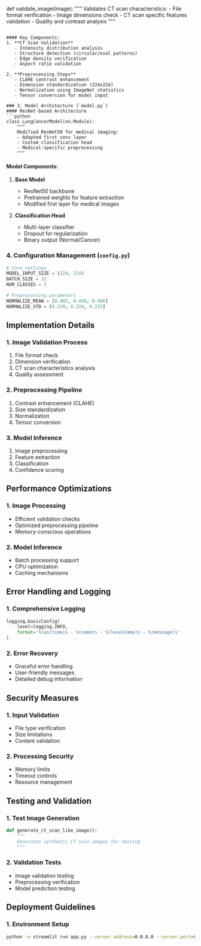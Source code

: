 def validate_image(image):
    """
    Validates CT scan characteristics:
    - File format verification
    - Image dimensions check
    - CT scan specific features validation
    - Quality and contrast analysis
    """
```

#### Key Components:
1. **CT Scan Validation**
   - Intensity distribution analysis
   - Structure detection (circular/oval patterns)
   - Edge density verification
   - Aspect ratio validation

2. **Preprocessing Steps**
   - CLAHE contrast enhancement
   - Dimension standardization (224x224)
   - Normalization using ImageNet statistics
   - Tensor conversion for model input

### 3. Model Architecture (`model.py`)
#### ResNet-based Architecture
```python
class LungCancerModel(nn.Module):
    """
    Modified ResNet50 for medical imaging:
    - Adapted first conv layer
    - Custom classification head
    - Medical-specific preprocessing
    """
```

#### Model Components:
1. **Base Model**
   - ResNet50 backbone
   - Pretrained weights for feature extraction
   - Modified first layer for medical images

2. **Classification Head**
   - Multi-layer classifier
   - Dropout for regularization
   - Binary output (Normal/Cancer)

### 4. Configuration Management (`config.py`)
```python
# Core settings
MODEL_INPUT_SIZE = (224, 224)
BATCH_SIZE = 32
NUM_CLASSES = 2

# Preprocessing parameters
NORMALIZE_MEAN = [0.485, 0.456, 0.406]
NORMALIZE_STD = [0.229, 0.224, 0.225]
```

## Implementation Details

### 1. Image Validation Process
1. File format check
2. Dimension verification
3. CT scan characteristics analysis
4. Quality assessment

### 2. Preprocessing Pipeline
1. Contrast enhancement (CLAHE)
2. Size standardization
3. Normalization
4. Tensor conversion

### 3. Model Inference
1. Image preprocessing
2. Feature extraction
3. Classification
4. Confidence scoring

## Performance Optimizations

### 1. Image Processing
- Efficient validation checks
- Optimized preprocessing pipeline
- Memory-conscious operations

### 2. Model Inference
- Batch processing support
- CPU optimization
- Caching mechanisms

## Error Handling and Logging

### 1. Comprehensive Logging
```python
logging.basicConfig(
    level=logging.INFO,
    format='%(asctime)s - %(name)s - %(levelname)s - %(message)s'
)
```

### 2. Error Recovery
- Graceful error handling
- User-friendly messages
- Detailed debug information

## Security Measures

### 1. Input Validation
- File type verification
- Size limitations
- Content validation

### 2. Processing Security
- Memory limits
- Timeout controls
- Resource management

## Testing and Validation

### 1. Test Image Generation
```python
def generate_ct_scan_like_image():
    """
    Generates synthetic CT scan images for testing
    """
```

### 2. Validation Tests
- Image validation testing
- Preprocessing verification
- Model prediction testing

## Deployment Guidelines

### 1. Environment Setup
```bash
python -m streamlit run app.py --server.address=0.0.0.0 --server.port=8501